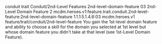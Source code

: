 <ability>
  <metadata>
    <class>conduit</class>
    <feature_type>trait</feature_type>
    <file_dpath>Conduit/2nd-Level Features</file_dpath>
    <item_id>2nd-level-domain-feature</item_id>
    <item_index>03</item_index>
    <item_name>2nd-Level Domain Feature</item_name>
    <level>2</level>
    <scc>mcdm.heroes.v1:feature.trait.conduit.2nd-level-feature:2nd-level-domain-feature</scc>
    <scdc>1.1.1:5.1.4.6:03</scdc>
    <source>mcdm.heroes.v1</source>
    <type>feature/trait/conduit/2nd-level-feature</type>
  </metadata>
  <effects>
    <effect type="mundane">You gain the 1st-level domain feature and ability to choose a skill for the domain you selected at 1st level but whose domain feature you didn&apos;t take at that level (see 1st-Level Domain Feature).</effect>
  </effects>
</ability>

